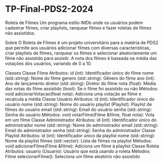 # TP-Final-PDS2-2024

Roleta de Filmes
Um programa estilo IMDb onde os usuários podem cadastrar filmes, criar playlists, ranquear filmes e fazer roletas de filmes não assistidos.

Sobre
O Roleta de Filmes é um projeto universitário para a matéria de PDS2 que permite aos usuários adicionar filmes com diversas características, criar playlists de filmes, ranquear os filmes e selecionar aleatoriamente um filme não assistido para assistir. A nota dos filmes é baseada na média das votações dos usuários, variando de 0 a 10.

Classes
Classe Filme
Atributos:
id (int): Identificador único do filme
nome (std::string): Nome do filme
genero (std::string): Gênero do filme
ano (int): Ano de lançamento
diretor (std::string): Diretor do filme
nota (float): Média das notas do filme
assistido (bool): Se o filme foi assistido ou não
Métodos:
void adicionarVotacao(float nota): Adiciona uma votação ao filme e recalcula a média
Classe Usuário
Atributos:
id (int): Identificador único do usuário
nome (std::string): Nome do usuário
playlist (Playlist): Playlist de filmes do usuário
email (std::string): Email do usuário
senha (std::string): Senha do usuário
Métodos:
void votarFilme(Filme &filme, float nota): Vota em um filme
Classe Administrador
Atributos:
id (int): Identificador único do administrador
nome (std::string): Nome do administrador
email (std::string): Email do administrador
senha (std::string): Senha do administrador
Classe Playlist
Atributos:
id (int): Identificador único da playlist
nome (std::string): Nome da playlist
filmes (std::vector<Filme>): Lista de filmes na playlist
Métodos:
void adicionarFilme(Filme &filme): Adiciona um filme à playlist
Classe Roleta
Atributos:
usuario (Usuario): Usuário que está usando a roleta
Métodos:
Filme selecionarFilme(): Seleciona um filme aleatório não assistido
